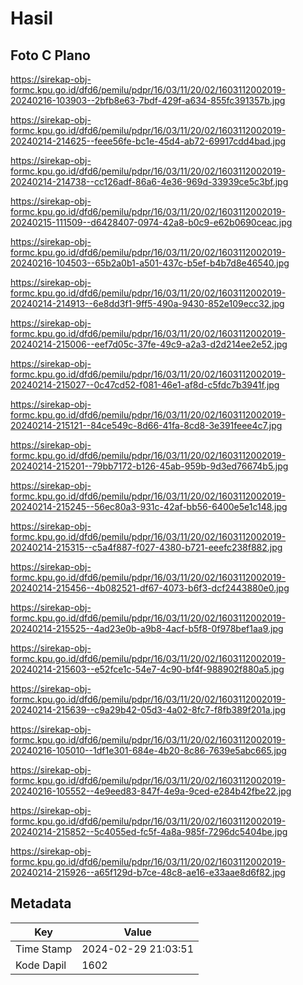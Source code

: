 # Hasil

## Foto C Plano

https://sirekap-obj-formc.kpu.go.id/dfd6/pemilu/pdpr/16/03/11/20/02/1603112002019-20240216-103903--2bfb8e63-7bdf-429f-a634-855fc391357b.jpg

https://sirekap-obj-formc.kpu.go.id/dfd6/pemilu/pdpr/16/03/11/20/02/1603112002019-20240214-214625--feee56fe-bc1e-45d4-ab72-69917cdd4bad.jpg

https://sirekap-obj-formc.kpu.go.id/dfd6/pemilu/pdpr/16/03/11/20/02/1603112002019-20240214-214738--cc126adf-86a6-4e36-969d-33939ce5c3bf.jpg

https://sirekap-obj-formc.kpu.go.id/dfd6/pemilu/pdpr/16/03/11/20/02/1603112002019-20240215-111509--d6428407-0974-42a8-b0c9-e62b0690ceac.jpg

https://sirekap-obj-formc.kpu.go.id/dfd6/pemilu/pdpr/16/03/11/20/02/1603112002019-20240216-104503--65b2a0b1-a501-437c-b5ef-b4b7d8e46540.jpg

https://sirekap-obj-formc.kpu.go.id/dfd6/pemilu/pdpr/16/03/11/20/02/1603112002019-20240214-214913--6e8dd3f1-9ff5-490a-9430-852e109ecc32.jpg

https://sirekap-obj-formc.kpu.go.id/dfd6/pemilu/pdpr/16/03/11/20/02/1603112002019-20240214-215006--eef7d05c-37fe-49c9-a2a3-d2d214ee2e52.jpg

https://sirekap-obj-formc.kpu.go.id/dfd6/pemilu/pdpr/16/03/11/20/02/1603112002019-20240214-215027--0c47cd52-f081-46e1-af8d-c5fdc7b3941f.jpg

https://sirekap-obj-formc.kpu.go.id/dfd6/pemilu/pdpr/16/03/11/20/02/1603112002019-20240214-215121--84ce549c-8d66-41fa-8cd8-3e391feee4c7.jpg

https://sirekap-obj-formc.kpu.go.id/dfd6/pemilu/pdpr/16/03/11/20/02/1603112002019-20240214-215201--79bb7172-b126-45ab-959b-9d3ed76674b5.jpg

https://sirekap-obj-formc.kpu.go.id/dfd6/pemilu/pdpr/16/03/11/20/02/1603112002019-20240214-215245--56ec80a3-931c-42af-bb56-6400e5e1c148.jpg

https://sirekap-obj-formc.kpu.go.id/dfd6/pemilu/pdpr/16/03/11/20/02/1603112002019-20240214-215315--c5a4f887-f027-4380-b721-eeefc238f882.jpg

https://sirekap-obj-formc.kpu.go.id/dfd6/pemilu/pdpr/16/03/11/20/02/1603112002019-20240214-215456--4b082521-df67-4073-b6f3-dcf2443880e0.jpg

https://sirekap-obj-formc.kpu.go.id/dfd6/pemilu/pdpr/16/03/11/20/02/1603112002019-20240214-215525--4ad23e0b-a9b8-4acf-b5f8-0f978bef1aa9.jpg

https://sirekap-obj-formc.kpu.go.id/dfd6/pemilu/pdpr/16/03/11/20/02/1603112002019-20240214-215603--e52fce1c-54e7-4c90-bf4f-988902f880a5.jpg

https://sirekap-obj-formc.kpu.go.id/dfd6/pemilu/pdpr/16/03/11/20/02/1603112002019-20240214-215639--c9a29b42-05d3-4a02-8fc7-f8fb389f201a.jpg

https://sirekap-obj-formc.kpu.go.id/dfd6/pemilu/pdpr/16/03/11/20/02/1603112002019-20240216-105010--1df1e301-684e-4b20-8c86-7639e5abc665.jpg

https://sirekap-obj-formc.kpu.go.id/dfd6/pemilu/pdpr/16/03/11/20/02/1603112002019-20240216-105552--4e9eed83-847f-4e9a-9ced-e284b42fbe22.jpg

https://sirekap-obj-formc.kpu.go.id/dfd6/pemilu/pdpr/16/03/11/20/02/1603112002019-20240214-215852--5c4055ed-fc5f-4a8a-985f-7296dc5404be.jpg

https://sirekap-obj-formc.kpu.go.id/dfd6/pemilu/pdpr/16/03/11/20/02/1603112002019-20240214-215926--a65f129d-b7ce-48c8-ae16-e33aae8d6f82.jpg


## Metadata

| Key        | Value               |
| ---------- | ------------------- |
| Time Stamp | 2024-02-29 21:03:51 |
| Kode Dapil | 1602                |



